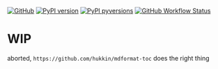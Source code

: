 [![GitHub](https://img.shields.io/badge/GitHub-noahp/markdown--toc--py-8da0cb?style=for-the-badge&logo=github)](https://github.com/noahp/markdown-toc-py)
[![PyPI
version](https://img.shields.io/pypi/v/markdown-toc-py.svg?style=for-the-badge&logo=PyPi&logoColor=white)](https://pypi.org/project/markdown-toc-py/)
[![PyPI
pyversions](https://img.shields.io/pypi/pyversions/markdown-toc-py.svg?style=for-the-badge&logo=python&logoColor=white&color=ff69b4)](https://pypi.python.org/pypi/markdown-toc-py/)
[![GitHub Workflow Status](https://img.shields.io/github/workflow/status/noahp/markdown-toc-py/main-ci/master?logo=github-actions&logoColor=white&style=for-the-badge)](https://github.com/noahp/markdown-toc-py/actions)

# WIP

aborted, `https://github.com/hukkin/mdformat-toc` does the right thing
